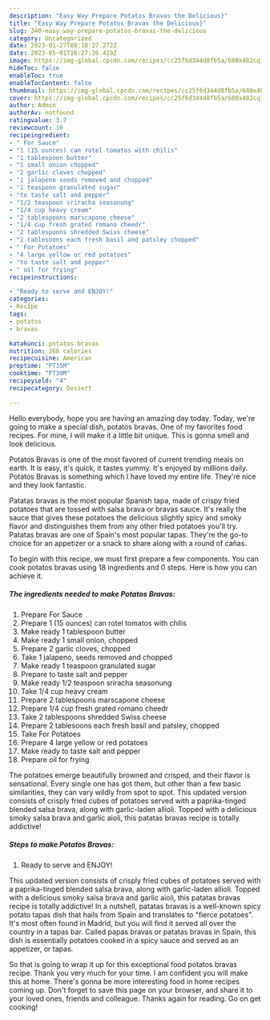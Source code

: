 ```yaml
---
description: "Easy Way Prepare Potatos Bravas the Delicious}"
title: "Easy Way Prepare Potatos Bravas the Delicious}"
slug: 340-easy-way-prepare-potatos-bravas-the-delicious
category: Uncategorized
date: 2023-01-27T08:18:27.272Z
date: 2023-05-01T16:27:26.419Z
image: https://img-global.cpcdn.com/recipes/cc25f6d344d8fb5a/680x482cq70/potatos-bravas-recipe-main-photo.jpg
hideToc: false
enableToc: true
enableTocContent: false
thumbnail: https://img-global.cpcdn.com/recipes/cc25f6d344d8fb5a/680x482cq70/potatos-bravas-recipe-main-photo.jpg
cover: https://img-global.cpcdn.com/recipes/cc25f6d344d8fb5a/680x482cq70/potatos-bravas-recipe-main-photo.jpg
author: Admin
authorAv: notfound
ratingvalue: 3.7
reviewcount: 16
recipeingredient:
- " For Sauce"
- "1 (15 ounces) can rotel tomatos with chilis"
- "1 tablespoon butter"
- "1 small onion chopped"
- "2 garlic cloves chopped"
- "1 jalapeno seeds removed and chopped"
- "1 teaspoon granulated sugar"
- "to taste salt and pepper"
- "1/2 teaspoon sriracha seasonung"
- "1/4 cup heavy cream"
- "2 tablespoons marscapone cheese"
- "1/4 cup fresh grated romano cheedr"
- "2 tablespoons shredded Swiss cheese"
- "2 tablesoons each fresh basil and patsley chopped"
- " For Potatoes"
- "4 large yellow or red potatoes"
- "to taste salt and pepper"
- " oil for frying"
recipeinstructions:

- "Ready to serve and ENJOY!"
categories:
- Recipe
tags:
- potatos
- bravas

katakunci: potatos bravas 
nutrition: 268 calories
recipecuisine: American
preptime: "PT35M"
cooktime: "PT39M"
recipeyield: "4"
recipecategory: Dessert

---
```



Hello everybody, hope you are having an amazing day today. Today, we're going to make a special dish, potatos bravas. One of my favorites food recipes. For mine, I will make it a little bit unique. This is gonna smell and look delicious.

Potatos Bravas is one of the most favored of current trending meals on earth. It is easy, it's quick, it tastes yummy. It's enjoyed by millions daily. Potatos Bravas is something which I have loved my entire life. They're nice and they look fantastic.

Patatas bravas is the most popular Spanish tapa, made of crispy fried potatoes that are tossed with salsa brava or bravas sauce. It&#39;s really the sauce that gives these potatoes the delicious slightly spicy and smoky flavor and distinguishes them from any other fried potatoes you&#39;ll try. Patatas bravas are one of Spain&#39;s most popular tapas. They&#39;re the go-to choice for an appetizer or a snack to share along with a round of cañas.


To begin with this recipe, we must first prepare a few components. You can cook potatos bravas using 18 ingredients and 0 steps. Here is how you can achieve it.

<!--inarticleads1-->

##### The ingredients needed to make Potatos Bravas:

1. Prepare  For Sauce
1. Prepare 1 (15 ounces) can rotel tomatos with chilis
1. Make ready 1 tablespoon butter
1. Make ready 1 small onion, chopped
1. Prepare 2 garlic cloves, chopped
1. Take 1 jalapeno, seeds removed and chopped
1. Make ready 1 teaspoon granulated sugar
1. Prepare to taste salt and pepper
1. Make ready 1/2 teaspoon sriracha seasonung
1. Take 1/4 cup heavy cream
1. Prepare 2 tablespoons marscapone cheese
1. Prepare 1/4 cup fresh grated romano cheedr
1. Take 2 tablespoons shredded Swiss cheese
1. Prepare 2 tablesoons each fresh basil and patsley, chopped
1. Take  For Potatoes
1. Prepare 4 large yellow or red potatoes
1. Make ready to taste salt and pepper
1. Prepare  oil for frying


The potatoes emerge beautifully browned and crisped, and their flavor is sensational. Every single one has got them, but other than a few basic similarities, they can vary wildly from spot to spot. This updated version consists of crisply fried cubes of potatoes served with a paprika-tinged blended salsa brava, along with garlic-laden allioli. Topped with a delicious smoky salsa brava and garlic aioli, this patatas bravas recipe is totally addictive! 

<!--inarticleads2-->

##### Steps to make Potatos Bravas:


1. Ready to serve and ENJOY!

This updated version consists of crisply fried cubes of potatoes served with a paprika-tinged blended salsa brava, along with garlic-laden allioli. Topped with a delicious smoky salsa brava and garlic aioli, this patatas bravas recipe is totally addictive! In a nutshell, patatas bravas is a well-known spicy potato tapas dish that hails from Spain and translates to &#34;fierce potatoes&#34;. It&#39;s most often found in Madrid, but you will find it served all over the country in a tapas bar. Called papas bravas or patatas bravas in Spain, this dish is essentially potatoes cooked in a spicy sauce and served as an appetizer, or tapas. 

So that is going to wrap it up for this exceptional food potatos bravas recipe. Thank you very much for your time. I am confident you will make this at home. There's gonna be more interesting food in home recipes coming up. Don't forget to save this page on your browser, and share it to your loved ones, friends and colleague. Thanks again for reading. Go on get cooking!
